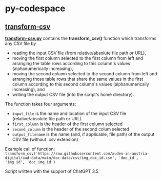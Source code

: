 # py-codespace

## [transform-csv](transform-csv)

[**transform-csv.py**](transform-csv/transform-csv.py) contains the **transform_csv()** function which transforms any CSV file by
- reading the input CSV file (from relative/absolute file path or URL),
- moving the first column selected to the first column from left and arranging the table rows according to this column's values (alphanumerically increasing),
- moving the second column selected to the second column from left and arranging those table rows that share the same values in the first column according to this second column's values (alphanumerically increasing), and
- writing the output CSV file (into the script's home directory).

The function takes four arguments:
- `input_file` is the name and location of the input CSV file (relative/absolute file path or URL)
- `first_column` is the header of the first column selected
- `second_column` is the header of the second colum selected
- `output_filename` is the name (and, if applicable, file path) of the output CSV file (without .csv extension)

Example call of function: `transform_csv('https://raw.githubusercontent.com/auden-in-austria-digital/aad-data/main/doc-data/csv/img_doc_id.csv', 'doc_id', 'img_id', 'doc_img_id')`

Script written with the support of ChatGPT 3.5.